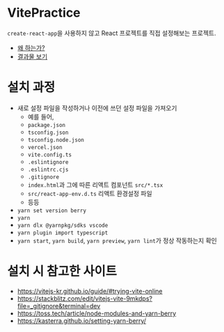 # VitePractice
`create-react-app`을 사용하지 않고 React 프로젝트를 직접 설정해보는 프로젝트.
- [왜 하는가?](https://vitejs-kr.github.io/guide/why.html)
- [결과물 보기](https://vite-practice.vercel.app/)

# 설치 과정
- 새로 설정 파일을 작성하거나 이전에 쓰던 설정 파일을 가져오기
  - 예를 들어,
  - `package.json`
  - `tsconfig.json`
  - `tsconfig.node.json`
  - `vercel.json`
  - `vite.config.ts`
  - `.eslintignore`
  - `.eslintrc.cjs`
  - `.gitignore`
  - `index.html`과 그에 따른 리액트 컴포넌트 `src/*.tsx`
  - `src/react-app-env.d.ts` 리액트 환경설정 파일
  - 등등
- `yarn set version berry`
- `yarn`
- `yarn dlx @yarnpkg/sdks vscode`
- `yarn plugin import typescript`
- `yarn start`, `yarn build`, `yarn preview`, `yarn lint`가 정상 작동하는지 확인


# 설치 시 참고한 사이트
- https://vitejs-kr.github.io/guide/#trying-vite-online
- https://stackblitz.com/edit/vitejs-vite-9mkdps?file=_gitignore&terminal=dev
- https://toss.tech/article/node-modules-and-yarn-berry
- https://kasterra.github.io/setting-yarn-berry/
